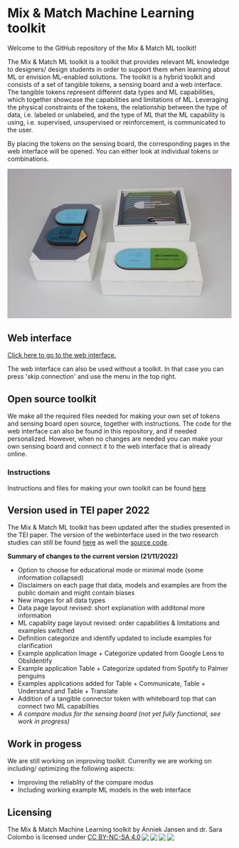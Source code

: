 # Mix & Match Machine Learning toolkit
Welcome to the GitHub repository of the Mix & Match ML toolkit!

The Mix & Match ML toolkit is a toolkit that provides relevant ML knowledge to designers/ design students in order to support them when learning about ML or envision ML-enabled solutions.
The toolkit is a hybrid toolkit and consists of a set of tangible tokens, a sensing board and a web interface. The tangible tokens represent different data types and ML capabilities, which together showcase the capabilities and limitations of ML.
Leveraging the physical constraints of the tokens, the relationship between the type of data, i.e. labeled or unlabeled, and the type of ML that the ML capability is using, i.e. supervised, unsupervised or reinforcement, is communicated to the user.

By placing the tokens on the sensing board, the corresponding pages in the web interface will be opened. You can either look at individual tokens or combinations. 


<img src="https://github.com/MixMatchMLtoolkit/.github/blob/main/allparts.jpg" alt="Photo of the toolkits with token box" width="600"/>

## Web interface
[Click here to go to the web interface.](https://mixmatchmltoolkit.github.io/)
<!--
<img src="https://github.com/MixMatchMLtoolkit/.github/blob/main/webinterface.JPG" alt="Photo of the toolkits with token box" width="600"/>
-->
The web interface can also be used without a toolkit. In that case you can press 'skip connection' and use the menu in the top right.

## Open source toolkit
We make all the required files needed for making your own set of tokens and sensing board open source, together with instructions. The code for the web interface can also be found in this repository, and if needed personalized.
However, when no changes are needed you can make your own sensing board and connect it to the web interface that is already online.


### Instructions
Instructions and files for making your own toolkit can be found [here](https://github.com/MixMatchMLtoolkit/DIY-toolkit)


## Version used in TEI paper 2022
The Mix & Match ML toolkit has been updated after the studies presented in the TEI paper. The version of the webinterface used in the two research studies can still be found [here](https://mixmatchmltoolkit.github.io/research/) as well the [source code](https://github.com/MixMatchMLtoolkit/MixMatchMLtoolkit.github.io/tree/main/research). 

<b>Summary of changes to the current version (21/11/2022)</b>
<ul>
<li>Option to choose for educational mode or minimal mode (some information collapsed) </li>
<li>Disclaimers on each page that data, models and examples are from the public domain and might contain biases </li>
<li>New images for all data types </li>
<li>Data page layout revised: short explanation with additonal more information </li>
<li>ML capablity  page layout revised: order capabilities & limitations and examples switched </li>
<li>Definition categorize and identify updated to include examples for clarification </li>
<li>Example application Image + Categorize updated from Google Lens to ObsIdentify  </li>
<li>Example application Table + Categorize updated from Spotify to Palmer penguins </li>
<li>Examples applications added for Table + Communicate, Table + Understand and Table + Translate </li>
<li>Addition of a tangible connector token with whiteboard top that can connect two ML capabilties </li>
<li><i>A compare modus for the sensing board (not yet fully functional, see work in progress)</i> </li>

</ul>

## Work in progess
We are still working on improving toolkit. Currenlty we are working on including/ optimizing the following aspects:
<ul>
<li>Improving the reliablity of the compare modus </li>
<li>Including working example ML models in the web interface</li>
</ul>

## Licensing
<p xmlns:cc="http://creativecommons.org/ns#" xmlns:dct="http://purl.org/dc/terms/"><span property="dct:title">The Mix & Match Machine Learning toolkit</span> by <span property="cc:attributionName">Anniek Jansen and dr. Sara Colombo</span> is licensed under <a href="http://creativecommons.org/licenses/by-nc-sa/4.0/?ref=chooser-v1" target="_blank" rel="license noopener noreferrer" style="display:inline-block;">CC BY-NC-SA 4.0<img style="height:22px!important;margin-left:3px;vertical-align:text-bottom;" src="https://mirrors.creativecommons.org/presskit/icons/cc.svg?ref=chooser-v1"><img style="height:22px!important;margin-left:3px;vertical-align:text-bottom;" src="https://mirrors.creativecommons.org/presskit/icons/by.svg?ref=chooser-v1"><img style="height:22px!important;margin-left:3px;vertical-align:text-bottom;" src="https://mirrors.creativecommons.org/presskit/icons/nc.svg?ref=chooser-v1"><img style="height:22px!important;margin-left:3px;vertical-align:text-bottom;" src="https://mirrors.creativecommons.org/presskit/icons/sa.svg?ref=chooser-v1"></a></p>


